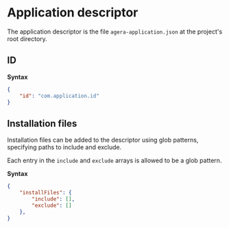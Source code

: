 # Application descriptor

The application descriptor is the file `agera-application.json` at the project's root directory.

## ID

**Syntax**

```json
{
    "id": "com.application.id"
}
```

## Installation files

Installation files can be added to the descriptor using glob patterns, specifying paths to include and exclude.

Each entry in the `include` and `exclude` arrays is allowed to be a glob pattern.

<!--

- `{ "copy": "path" }` — Copies *path* in the installation directory, where *path* is a glob pattern. Each directory and file is copied with the path as is.
- `{ "copy": "path1", "into": "path2" }` — Copies *path1* into *path2* in the installation directory, where *path1* is a glob pattern and *path2* is not a glob pattern. Examples:
  - if you specify `"copy": "assets/**/*.png"` and `"into": "assets"`, it recursively copies every `*.png` file into the `assets` directory in the installation directory.
- `{ "copy": "path1", "as": "path2" }` — Copies *path1* as *path2*, using **no** glob pattern.

-->

**Syntax**

```json
{
    "installFiles": {
        "include": [],
        "exclude": []
    },
}
```